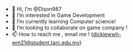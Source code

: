 - 👋 Hi, I’m @Dison987
- 👀 I’m interested in Game Development
- 🌱 I’m currently learning Computer science!
- 💞️ I’m looking to collaborate on game company !
- 📫 How to reach me , email me ! (dickiewwh-wm21@student.tarc.edu.my)

<!---
Dison987/Dison987 is a ✨ special ✨ repository because its `README.md` (this file) appears on your GitHub profile.
You can click the Preview link to take a look at your changes.
--->
